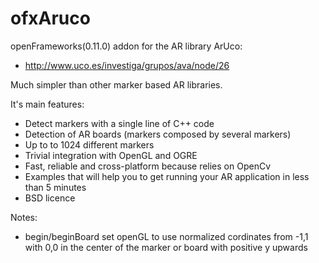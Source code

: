 ofxAruco
========

openFrameworks(0.11.0) addon for the AR library ArUco: 
 - http://www.uco.es/investiga/grupos/ava/node/26

Much simpler than other marker based AR libraries.

It's main features:

   * Detect markers with a single line of C++ code
   * Detection of AR boards (markers composed by several markers)
   * Up to to 1024 different markers
   * Trivial integration with OpenGL and OGRE
   * Fast, reliable and cross-platform because relies on OpenCv
   * Examples that will help you to get running your AR application in less than 5 minutes
   * BSD licence

Notes:

* begin/beginBoard set openGL to use normalized cordinates from -1,1 with 0,0 
in the center of the marker or board with positive y upwards
